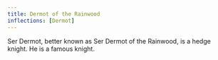 ```yaml
---
title: Dermot of the Rainwood
inflections: [Dermot]
---
```


Ser Dermot, better known as Ser Dermot of the Rainwood, is a hedge knight. He is a famous knight.



